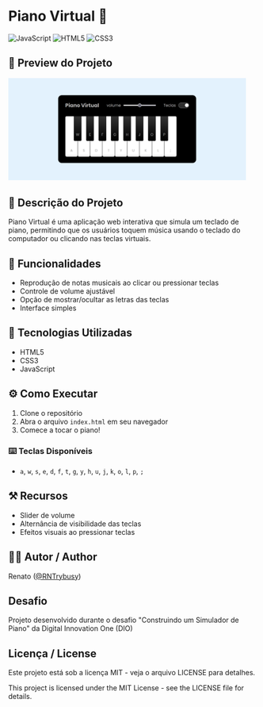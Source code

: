 # Piano Virtual 🎹

![JavaScript](https://img.shields.io/badge/JavaScript-F7DF1E?style=for-the-badge&logo=javascript&logoColor=black)
![HTML5](https://img.shields.io/badge/HTML5-E34F26?style=for-the-badge&logo=html5&logoColor=white)
![CSS3](https://img.shields.io/badge/CSS3-1572B6?style=for-the-badge&logo=css3&logoColor=white)

## 📸 Preview do Projeto
<img src="./src/images/preview_1.png" alt="Imagem um de tela do projeto" width="480px">

## 📌 Descrição do Projeto
Piano Virtual é uma aplicação web interativa que simula um teclado de piano, permitindo que os usuários toquem música usando o teclado do computador ou clicando nas teclas virtuais.

## 🌟 Funcionalidades
- Reprodução de notas musicais ao clicar ou pressionar teclas
- Controle de volume ajustável
- Opção de mostrar/ocultar as letras das teclas
- Interface simples

## 🚀 Tecnologias Utilizadas
- HTML5
- CSS3
- JavaScript

## ⚙️ Como Executar
1. Clone o repositório
2. Abra o arquivo `index.html` em seu navegador
3. Comece a tocar o piano!

### ⌨️ Teclas Disponíveis
- `a`, `w`, `s`, `e`, `d`, `f`, `t`, `g`, `y`, `h`, `u`, `j`, `k`, `o`, `l`, `p`, `;`

## ⚒️ Recursos
- Slider de volume
- Alternância de visibilidade das teclas
- Efeitos visuais ao pressionar teclas

## 👨‍💻 Autor / Author
Renato ([@RNTrybusy](https://github.com/RNTrybusy))

## Desafio
Projeto desenvolvido durante o desafio "Construindo um Simulador de Piano" da Digital Innovation One (DIO)

## Licença / License
Este projeto está sob a licença MIT - veja o arquivo LICENSE para detalhes.

This project is licensed under the MIT License - see the LICENSE file for details.